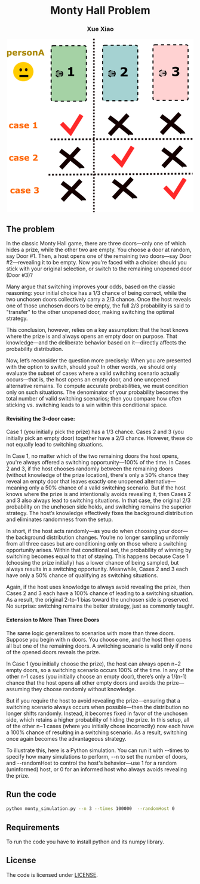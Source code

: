 <p align="center">
  <h1 align="center">Monty Hall Problem</h1>
  <h3 align="center">Xue Xiao</h3>
  <div align="center">
        <img src="./diagram.png", width="500">
  </div>
  
## The problem
In the classic Monty Hall game, there are three doors—only one of which hides a prize, while the other two are empty. You choose a door at random, say Door #1. Then, a host opens one of the remaining two doors—say Door #2—revealing it to be empty. Now you're faced with a choice: should you stick with your original selection, or switch to the remaining unopened door (Door #3)?

Many argue that switching improves your odds, based on the classic reasoning: your initial choice has a 1/3 chance of being correct, while the two unchosen doors collectively carry a 2/3 chance. Once the host reveals one of those unchosen doors to be empty, the full 2/3 probability is said to "transfer" to the other unopened door, making switching the optimal strategy.

This conclusion, however, relies on a key assumption: that the host knows where the prize is and always opens an empty door on purpose. That knowledge—and the deliberate behavior based on it—directly affects the probability distribution.

Now, let’s reconsider the question more precisely: When you are presented with the option to switch, should you? In other words, we should only evaluate the subset of cases where a valid switching scenario actually occurs—that is, the host opens an empty door, and one unopened alternative remains. To compute accurate probabilities, we must condition only on such situations. The denominator of your probability becomes the total number of valid switching scenarios; then you compare how often sticking vs. switching leads to a win within this conditional space.

#### Revisiting the 3-door case:

Case 1 (you initially pick the prize) has a 1/3 chance.
Cases 2 and 3 (you initially pick an empty door) together have a 2/3 chance.
However, these do not equally lead to switching situations.

In Case 1, no matter which of the two remaining doors the host opens, you're always offered a switching opportunity—100% of the time.
In Cases 2 and 3, if the host chooses randomly between the remaining doors (without knowledge of the prize location), there's only a 50% chance they reveal an empty door that leaves exactly one unopened alternative—meaning only a 50% chance of a valid switching scenario.
But if the host knows where the prize is and intentionally avoids revealing it, then Cases 2 and 3 also always lead to switching situations. In that case, the original 2/3 probability on the unchosen side holds, and switching remains the superior strategy. The host’s knowledge effectively fixes the background distribution and eliminates randomness from the setup.

In short, if the host acts randomly—as you do when choosing your door—the background distribution changes. You’re no longer sampling uniformly from all three cases but are conditioning only on those where a switching opportunity arises. Within that conditional set, the probability of winning by switching becomes equal to that of staying. This happens because Case 1 (choosing the prize initially) has a lower chance of being sampled, but always results in a switching opportunity. Meanwhile, Cases 2 and 3 each have only a 50% chance of qualifying as switching situations.

Again, if the host uses knowledge to always avoid revealing the prize, then Cases 2 and 3 each have a 100% chance of leading to a switching situation. As a result, the original 2-to-1 bias toward the unchosen side is preserved. No surprise: switching remains the better strategy, just as commonly taught.

#### Extension to More Than Three Doors
The same logic generalizes to scenarios with more than three doors. Suppose you begin with n doors. You choose one, and the host then opens all but one of the remaining doors. A switching scenario is valid only if none of the opened doors reveals the prize.

In Case 1 (you initially choose the prize), the host can always open n−2 empty doors, so a switching scenario occurs 100% of the time. In any of the other n-1 cases (you initially choose an empty door), there’s only a 1/(n-1) chance that the host opens all other empty doors and avoids the prize—assuming they choose randomly without knowledge.

But if you require the host to avoid revealing the prize—ensuring that a switching scenario always occurs when possible—then the distribution no longer shifts randomly. Instead, it becomes fixed in favor of the unchosen side, which retains a higher probability of hiding the prize. In this setup, all of the other n−1 cases (where you initially chose incorrectly) now each have a 100% chance of resulting in a switching scenario. As a result, switching once again becomes the advantageous strategy.

To illustrate this, here is a Python simulation. You can run it with --times to specify how many simulations to perform, --n to set the number of doors, and --randomHost to control the host's behavior—use 1 for a random (uninformed) host, or 0 for an informed host who always avoids revealing the prize.

## Run the code
```bash
python monty_simulation.py --n 3 --times 100000  --randomHost 0
```
</p>


## Requirements
To run the code you have to install python and its numpy library.

## License
The code is licensed under [LICENSE](LICENSE). 
